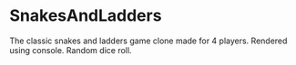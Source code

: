# SnakesAndLadders
 The classic snakes and ladders game clone made for 4 players. Rendered using console. Random dice roll.
